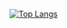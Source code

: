 [![Top Langs](https://github-readme-stats.vercel.app/api/top-langs/?username=mikeiasgabriel&layout=compact&theme=dracula)](https://github.com/anuraghazra/github-readme-stats)
